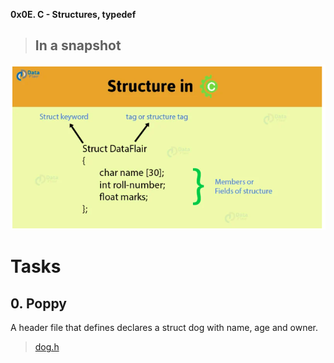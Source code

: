 **0x0E. C - Structures, typedef**

> ## In a snapshot
![Structs](assets/Screenshot%20from%202023-03-20%2020-15-39.png)


# Tasks

## **0. Poppy**
A header file that defines declares a struct dog with name, age and owner.
> [dog.h](https://github.com/Viestar/alx-low_level_programming/commit/)